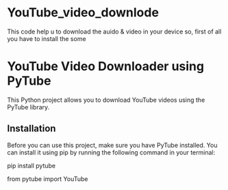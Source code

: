 # YouTube_video_downlode
This code help u to download the auido & video in your device
so, first of all you have to install the some 
# YouTube Video Downloader using PyTube

This Python project allows you to download YouTube videos using the PyTube library.

## Installation

Before you can use this project, make sure you have PyTube installed. 
You can install it using pip by running the following command in your terminal:

pip install pytube


from pytube import YouTube
